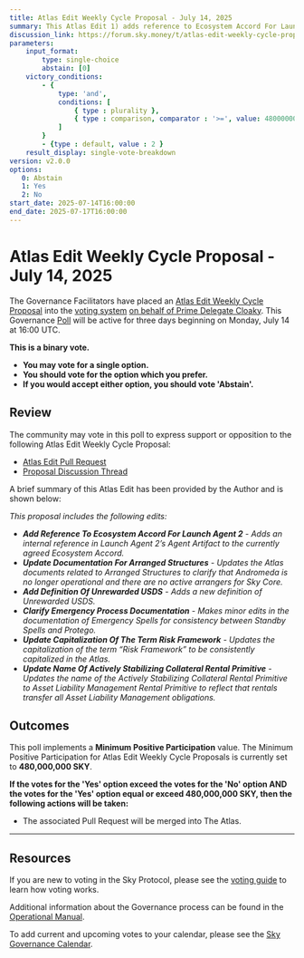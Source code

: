 ```yaml
---
title: Atlas Edit Weekly Cycle Proposal - July 14, 2025
summary: This Atlas Edit 1) adds reference to Ecosystem Accord For Launch Agent 2, 2) updates documentation for Arranged Structures, 3) adds definition of unrewarded USDS, 4) clarifies emergency process documentation, 5) updates capitalization of the term "Risk Framework", 6) updates name of Actively Stabilizing Collateral Rental Primitive.
discussion_link: https://forum.sky.money/t/atlas-edit-weekly-cycle-proposal-week-of-2025-07-14/26795
parameters:
    input_format:
        type: single-choice
        abstain: [0]
    victory_conditions:
        - {
            type: 'and',
            conditions: [
                { type : plurality },
                { type : comparison, comparator : '>=', value: 480000000 }
            ]
        }
        - {type : default, value : 2 }
    result_display: single-vote-breakdown
version: v2.0.0
options:
   0: Abstain
   1: Yes
   2: No
start_date: 2025-07-14T16:00:00
end_date: 2025-07-17T16:00:00
---
```


# Atlas Edit Weekly Cycle Proposal - July 14, 2025

The Governance Facilitators have placed an [Atlas Edit Weekly Cycle Proposal](https://sky-atlas.powerhouse.io/#A.1.9.2_Atlas_Edit_Weekly_Cycle-4a8ad9ad-5c5d-4994-9b46-f04c0e61ce59|0db30308) into the [voting system](https://vote.sky.money/polling) [on behalf of Prime Delegate Cloaky](http://forum.sky.money/t/atlas-edit-weekly-cycle-proposal-week-of-2025-07-14/26795/2). This Governance [Poll](https://sky-atlas.powerhouse.io/#A.1.9.2_Atlas_Edit_Weekly_Cycle-4a8ad9ad-5c5d-4994-9b46-f04c0e61ce59%7C0db30308) will be active for three days beginning on Monday, July 14 at 16:00 UTC.

**This is a binary vote.**

- **You may vote for a single option.**
- **You should vote for the option which you prefer.**
- **If you would accept either option, you should vote 'Abstain'.**

## Review

The community may vote in this poll to express support or opposition to the following Atlas Edit Weekly Cycle Proposal:

- [Atlas Edit Pull Request](https://github.com/sky-ecosystem/next-gen-atlas/pull/30)
- [Proposal Discussion Thread](https://forum.sky.money/t/atlas-edit-weekly-cycle-proposal-week-of-2025-07-14/26795)

A brief summary of this Atlas Edit has been provided by the Author and is shown below:

_This proposal includes the following edits:_

- _**Add Reference To Ecosystem Accord For Launch Agent 2** - Adds an internal reference in Launch Agent 2’s Agent Artifact to the currently agreed Ecosystem Accord._
- _**Update Documentation For Arranged Structures** - Updates the Atlas documents related to Arranged Structures to clarify that Andromeda is no longer operational and there are no active arrangers for Sky Core._
- _**Add Definition Of Unrewarded USDS** - Adds a new definition of Unrewarded USDS._
- _**Clarify Emergency Process Documentation** - Makes minor edits in the documentation of Emergency Spells for consistency between Standby Spells and Protego._
- _**Update Capitalization Of The Term Risk Framework** - Updates the capitalization of the term “Risk Framework” to be consistently capitalized in the Atlas._
- _**Update Name Of Actively Stabilizing Collateral Rental Primitive** - Updates the name of the Actively Stabilizing Collateral Rental Primitive to Asset Liability Management Rental Primitive to reflect that rentals transfer all Asset Liability Management obligations._

## Outcomes

This poll implements a **Minimum Positive Participation** value. The Minimum Positive Participation for Atlas Edit Weekly Cycle Proposals is currently set to **480,000,000 SKY**.

**If the votes for the 'Yes' option exceed the votes for the 'No' option AND the votes for the 'Yes' option equal or exceed 480,000,000 SKY, then the following actions will be taken:**

- The associated Pull Request will be merged into The Atlas.

---

## Resources

If you are new to voting in the Sky Protocol, please see the [voting guide](https://manual.makerdao.com/governance/voting-in-makerdao/on-chain-governance) to learn how voting works.

Additional information about the Governance process can be found in the [Operational Manual](https://manual.makerdao.com).

To add current and upcoming votes to your calendar, please see the [Sky Governance Calendar](https://manual.makerdao.com/makerdao/calendars/governance-calendar).
